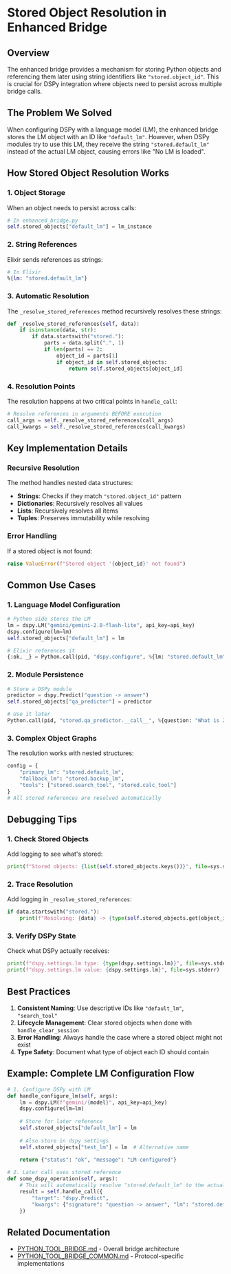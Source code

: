 # Stored Object Resolution in Enhanced Bridge

## Overview

The enhanced bridge provides a mechanism for storing Python objects and referencing them later using string identifiers like `"stored.object_id"`. This is crucial for DSPy integration where objects need to persist across multiple bridge calls.

## The Problem We Solved

When configuring DSPy with a language model (LM), the enhanced bridge stores the LM object with an ID like `"default_lm"`. However, when DSPy modules try to use this LM, they receive the string `"stored.default_lm"` instead of the actual LM object, causing errors like "No LM is loaded".

## How Stored Object Resolution Works

### 1. Object Storage

When an object needs to persist across calls:

```python
# In enhanced_bridge.py
self.stored_objects["default_lm"] = lm_instance
```

### 2. String References

Elixir sends references as strings:

```elixir
# In Elixir
%{lm: "stored.default_lm"}
```

### 3. Automatic Resolution

The `_resolve_stored_references` method recursively resolves these strings:

```python
def _resolve_stored_references(self, data):
    if isinstance(data, str):
        if data.startswith("stored."):
            parts = data.split(".", 1)
            if len(parts) == 2:
                object_id = parts[1]
                if object_id in self.stored_objects:
                    return self.stored_objects[object_id]
```

### 4. Resolution Points

The resolution happens at two critical points in `handle_call`:

```python
# Resolve references in arguments BEFORE execution
call_args = self._resolve_stored_references(call_args)
call_kwargs = self._resolve_stored_references(call_kwargs)
```

## Key Implementation Details

### Recursive Resolution

The method handles nested data structures:

- **Strings**: Checks if they match `"stored.object_id"` pattern
- **Dictionaries**: Recursively resolves all values
- **Lists**: Recursively resolves all items
- **Tuples**: Preserves immutability while resolving

### Error Handling

If a stored object is not found:

```python
raise ValueError(f"Stored object '{object_id}' not found")
```

## Common Use Cases

### 1. Language Model Configuration

```python
# Python side stores the LM
lm = dspy.LM("gemini/gemini-2.0-flash-lite", api_key=api_key)
dspy.configure(lm=lm)
self.stored_objects["default_lm"] = lm

# Elixir references it
{:ok, _} = Python.call(pid, "dspy.configure", %{lm: "stored.default_lm"})
```

### 2. Module Persistence

```python
# Store a DSPy module
predictor = dspy.Predict("question -> answer")
self.stored_objects["qa_predictor"] = predictor

# Use it later
Python.call(pid, "stored.qa_predictor.__call__", %{question: "What is 2+2?"})
```

### 3. Complex Object Graphs

The resolution works with nested structures:

```python
config = {
    "primary_lm": "stored.default_lm",
    "fallback_lm": "stored.backup_lm",
    "tools": ["stored.search_tool", "stored.calc_tool"]
}
# All stored references are resolved automatically
```

## Debugging Tips

### 1. Check Stored Objects

Add logging to see what's stored:

```python
print(f"Stored objects: {list(self.stored_objects.keys())}", file=sys.stderr)
```

### 2. Trace Resolution

Add logging in `_resolve_stored_references`:

```python
if data.startswith("stored."):
    print(f"Resolving: {data} -> {type(self.stored_objects.get(object_id))}", file=sys.stderr)
```

### 3. Verify DSPy State

Check what DSPy actually receives:

```python
print(f"dspy.settings.lm type: {type(dspy.settings.lm)}", file=sys.stderr)
print(f"dspy.settings.lm value: {dspy.settings.lm}", file=sys.stderr)
```

## Best Practices

1. **Consistent Naming**: Use descriptive IDs like `"default_lm"`, `"search_tool"`
2. **Lifecycle Management**: Clear stored objects when done with `handle_clear_session`
3. **Error Handling**: Always handle the case where a stored object might not exist
4. **Type Safety**: Document what type of object each ID should contain

## Example: Complete LM Configuration Flow

```python
# 1. Configure DSPy with LM
def handle_configure_lm(self, args):
    lm = dspy.LM(f"gemini/{model}", api_key=api_key)
    dspy.configure(lm=lm)
    
    # Store for later reference
    self.stored_objects["default_lm"] = lm
    
    # Also store in dspy settings
    self.stored_objects["test_lm"] = lm  # Alternative name
    
    return {"status": "ok", "message": "LM configured"}

# 2. Later call uses stored reference
def some_dspy_operation(self, args):
    # This will automatically resolve "stored.default_lm" to the actual LM object
    result = self.handle_call({
        "target": "dspy.Predict",
        "kwargs": {"signature": "question -> answer", "lm": "stored.default_lm"}
    })
```

## Related Documentation

- [PYTHON_TOOL_BRIDGE.md](./PYTHON_TOOL_BRIDGE.md) - Overall bridge architecture
- [PYTHON_TOOL_BRIDGE_COMMON.md](./PYTHON_TOOL_BRIDGE_COMMON.md) - Protocol-specific implementations